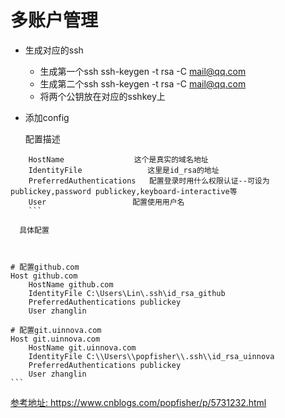 # 多账户管理

* 生成对应的ssh
  + 生成第一个ssh ssh-keygen -t rsa -C mail@qq.com
  + 生成第二个ssh ssh-keygen -t rsa -C mail@qq.com
  + 将两个公钥放在对应的sshkey上
* 添加config

  配置描述

    

``` 
    HostName 　　　　　　　   这个是真实的域名地址
    IdentityFile 　　　　　　　  这里是id_rsa的地址
    PreferredAuthentications   配置登录时用什么权限认证--可设为publickey,password publickey,keyboard-interactive等
    User 　　　　　　　　　　　配置使用用户名
    ```

  具体配置

    

``` 
    # 配置github.com
    Host github.com                 
        HostName github.com
        IdentityFile C:\Users\Lin\.ssh\id_rsa_github
        PreferredAuthentications publickey
        User zhanglin

    # 配置git.uinnova.com
    Host git.uinnova.com
        HostName git.uinnova.com
        IdentityFile C:\\Users\\popfisher\\.ssh\\id_rsa_uinnova
        PreferredAuthentications publickey
        User zhanglin
    ```


[参考地址: ](https://www.cnblogs.com/popfisher/p/5731232.html)https://www.cnblogs.com/popfisher/p/5731232.html

